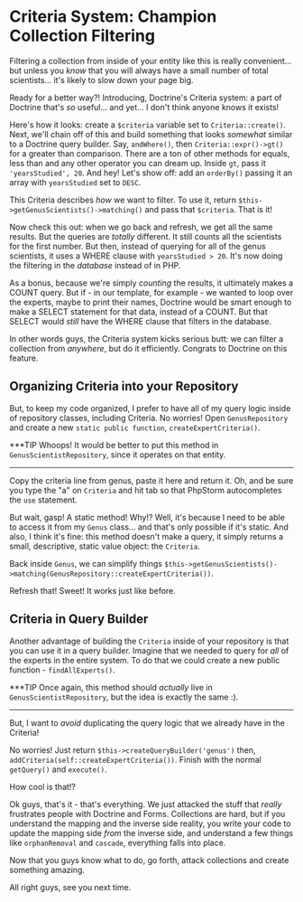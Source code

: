 # Criteria System: Champion Collection Filtering

Filtering a collection from inside of your entity like this is really convenient...
but unless you *know* that you will always have a small number of total scientists...
it's likely to slow down your page big.

Ready for a better way?! Introducing, Doctrine's Criteria system: a part of Doctrine
that's *so* useful... and yet... I don't think anyone knows it exists!

Here's how it looks: create a `$criteria` variable set to `Criteria::create()`. Next,
we'll chain off of this and build something that looks *somewhat* similar to a Doctrine
query builder. Say, `andWhere()`, then `Criteria::expr()->gt()` for a greater than
comparison. There are a ton of other methods for equals, less than and any other
operator you can dream up. Inside `gt`, pass it `'yearsStudied', 20`. And hey! Let's
show off: add an `orderBy()` passing it an array with `yearsStudied` set to `DESC`.

This Criteria describes *how* we want to filter. To use it, return
`$this->getGenusScientists()->matching()` and pass that `$criteria`. That is it!

Now check this out: when we go back and refresh, we get all the same results. But
the queries are *totally* different. It still counts all the scientists for the first
number. But then, instead of querying for all of the genus scientists, it uses a
WHERE clause with `yearsStudied > 20`. It's now doing the filtering in the *database*
instead of in PHP.

As a bonus, because we're simply *counting* the results, it ultimately makes a COUNT
query. But if - in our template, for example - we wanted to loop over the experts,
maybe to print their names, Doctrine would be smart enough to make a SELECT statement
for that data, instead of a COUNT. But that SELECT would *still* have the WHERE clause
that filters in the database.

In other words guys, the Criteria system kicks serious butt: we can filter a collection
from *anywhere*, but do it efficiently. Congrats to Doctrine on this feature.

## Organizing Criteria into your Repository

But, to keep my code organized, I prefer to have all of my query logic inside of
repository classes, including Criteria. No worries! Open `GenusRepository` and create
a new `static public function`, `createExpertCriteria()`.

***TIP
Whoops! It would be better to put this method in `GenusScientistRepository`, since
it operates on that entity.
***

Copy the criteria line from genus, paste it here and return it. Oh, and be sure you
type the "a" on `Criteria` and hit tab so that PhpStorm autocompletes the `use` statement.

But wait, gasp! A static method! Why!? Well, it's because I need to be able to access
it from my `Genus` class... and that's only possible if it's static. And also, I
think it's fine: this method doesn't make a query, it simply returns a small, descriptive,
static value object: the `Criteria`.

Back inside `Genus`, we can simplify things
`$this->getGenusScientists()->matching(GenusRepository::createExpertCriteria())`.

Refresh that! Sweet! It works just like before.

## Criteria in Query Builder

Another advantage of building the `Criteria` inside of your repository is that you
can use it in a query builder. Imagine that we needed to query for *all* of the
experts in the entire system. To do that we could create a new public function -
`findAllExperts()`.

***TIP
Once again, this method should *actually* live in `GenusScientistRepository`, but
the idea is exactly the same :).
***

But, I want to *avoid* duplicating the query logic that we already have in the Criteria!

No worries! Just return `$this->createQueryBuilder('genus')` then,
`addCriteria(self::createExpertCriteria())`. Finish with the normal `getQuery()`
and `execute()`.

How cool is that!?

Ok guys, that's it - that's everything. We just attacked the stuff that *really*
frustrates people with Doctrine and Forms. Collections are hard, but if you understand
the mapping and the inverse side reality, you write your code to update the mapping
side *from* the inverse side, and understand a few things like `orphanRemoval` and
`cascade`, everything falls into place.

Now that you guys know what to do, go forth, attack collections and create something
amazing.

All right guys, see you next time.
